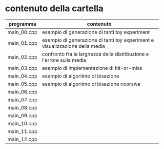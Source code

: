 # contenuto della cartella

   | programma | contenuto |
   | -------------| -------------|
   | main_00.cpp | esempio di generazione di tanti toy experiment |
   | main_01.cpp | esempio di generazione di tanti toy experiment e visualizzazione della media |
   | main_02.cpp | confronto fra la larghezza della distribuzione e l'errore sulla media |
   | main_03.cpp | esempio di implementazione di hit-or-miss |
   | main_04.cpp | esempio di algoritmo di bisezione |
   | main_05.cpp | esempio di algoritmo di bisezione ricorsiva |
   | main_06.cpp |  |
   | main_07.cpp |  |
   | main_08.cpp |  |
   | main_09.cpp |  |
   | main_10.cpp |  |
   | main_11.cpp |  |
   | main_12.cpp |  |
